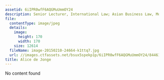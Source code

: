 ```yaml
---
assetid: 6iIPR0wfF6AQGMuUmmOY24
description: Senior Lecturer, International Law; Asian Business Law, Monash University
file:
  contentType: image/jpeg
  details:
    image:
      height: 170
      width: 170
    size: 12614
  fileName: image-20150210-24664-k1ttq7.jpg
  url: //images.ctfassets.net/bsux5spekp1p/6iIPR0wfF6AQGMuUmmOY24/844610e71ee8058a74a8c0d3e664f442/image-20150210-24664-k1ttq7.jpg
title: Alice de Jonge
---
```

No content found